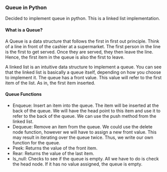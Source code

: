 ### Queue in Python

Decided to implement queue in python. This is a linked list implementation.

#### What is a Queue?

A Queue is a data structure that follows the first in first out principle. Think of a line in front of the cashier at a supermarket. The first person in the line is the first to get served. Once they are served, they then leave the line. Hence, the first item in the queue is also the first to leave.

A linked list is an intuitive data structure to implement a queue. You can see that the linked list is basically a queue itself, depending on how you choose to implement it. The queue has a front value. This value will refer to the first item of the list. As in, the first item inserted.

#### Queue Functions

- Enqueue: Insert an item into the queue. The item will be inserted at the back of the queue. We will have the head point to this item and use it to refer to the back of the queue. We can use the push method from the linked list.
- Dequeue: Remove an item from the queue. We could use the delete node function, however we will have to assign a new front value. This may result in iterating over the queue twice. Thus, we write our own function for the queue.
- Peek: Returns the value of the front item.
- Rear: Returns the value of the last item.
- Is_null: Checks to see if the queue is empty. All we have to do is check the head node. If it has no value assigned, the queue is empty.